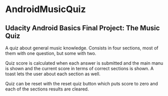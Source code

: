 # AndroidMusicQuiz
## Udacity Android Basics Final Project: The Music Quiz

A quiz about general music knowledge. Consists in four sections, most of them with
one question, but some with two.
 
Quiz score is calculated when each answer is submitted and the main manu is shown
and the current score in terms of correct sections is shown. 
A toast lets the user about each section as well.
 
Quiz can be reset with the reset quiz button which puts score to zero and each of the sections 
results are cleared.